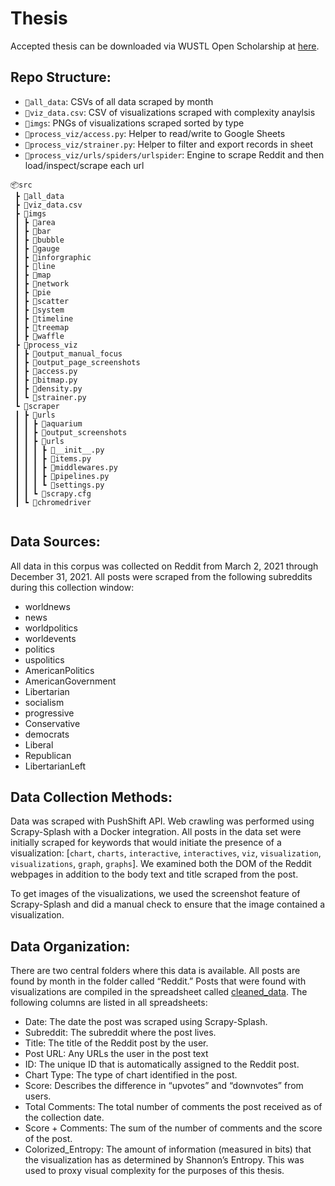 # Thesis

Accepted thesis can be downloaded via WUSTL Open Scholarship at [here](https://openscholarship.wustl.edu/eng_etds/707/). 

## Repo Structure:

- `📂all_data`: CSVs of all data scraped by month
- `📜viz_data.csv`: CSV of visualizations scraped with complexity anaylsis
- `📂imgs`: PNGs of visualizations scraped sorted by type
- `📂process_viz/access.py`: Helper to read/write to Google Sheets
- `📂process_viz/strainer.py`: Helper to filter and export records in  sheet
- `📂process_viz/urls/spiders/urlspider`: Engine to scrape Reddit and then load/inspect/scrape each url

```
📦src
 ┣ 📂all_data
 ┣ 📜viz_data.csv
 ┣ 📂imgs
 ┃ ┣ 📂area
 ┃ ┣ 📂bar
 ┃ ┣ 📂bubble
 ┃ ┣ 📂gauge
 ┃ ┣ 📂inforgraphic
 ┃ ┣ 📂line
 ┃ ┣ 📂map
 ┃ ┣ 📂network
 ┃ ┣ 📂pie
 ┃ ┣ 📂scatter
 ┃ ┣ 📂system
 ┃ ┣ 📂timeline
 ┃ ┣ 📂treemap
 ┃ ┣ 📂waffle
 ┣ 📂process_viz
 ┃ ┣ 📂output_manual_focus
 ┃ ┣ 📂output_page_screenshots
 ┃ ┣ 📜access.py
 ┃ ┣ 📜bitmap.py
 ┃ ┣ 📜density.py
 ┃ ┗ 📜strainer.py
 ┗ 📂scraper
 ┃ ┣ 📂urls
 ┃ ┃ ┣ 📂aquarium
 ┃ ┃ ┣ 📂output_screenshots
 ┃ ┃ ┣ 📂urls
 ┃ ┃ ┃ ┣ 📜__init__.py
 ┃ ┃ ┃ ┣ 📜items.py
 ┃ ┃ ┃ ┣ 📜middlewares.py
 ┃ ┃ ┃ ┣ 📜pipelines.py
 ┃ ┃ ┃ ┗ 📜settings.py
 ┃ ┃ ┗ 📜scrapy.cfg
 ┃ ┗ 📜chromedriver
 
 ```

## Data Sources: 

All data in this corpus was collected on Reddit from March 2, 2021 through December 31, 2021. All posts were scraped from the following subreddits during this collection window:

- worldnews
- news
- worldpolitics
- worldevents
- politics
- uspolitics
- AmericanPolitics
- AmericanGovernment
- Libertarian
- socialism
- progressive
- Conservative 
- democrats
- Liberal
- Republican
- LibertarianLeft


## Data Collection Methods: 
Data was scraped with PushShift API. Web crawling was performed using Scrapy-Splash with a  Docker integration. All posts in the data set were initially scraped for keywords that would initiate the presence of a visualization: [`chart`, `charts`, `interactive`, `interactives`, `viz`, `visualization`, `visualizations`, `graph`, `graphs`]. We examined both the DOM of the Reddit webpages in addition to the body text and title scraped from the post. 

To get images of the visualizations, we used the screenshot feature of Scrapy-Splash and did a manual check to ensure that the image contained a visualization.

## Data Organization: 
There are two central folders where this data is available. All posts are found by month in the folder called “Reddit.” Posts that were found with visualizations are compiled in the spreadsheet called [cleaned_data](https://docs.google.com/spreadsheets/d/11ULjFTGqqZJw8iJbgyEKGL9ahp3sosLA4E4jG7cZgUs/edit?usp=sharing). The following columns are listed in all spreadsheets:

- Date: The date the post was scraped using Scrapy-Splash. 
- Subreddit: The subreddit where the post lives. 
- Title: The title of the Reddit post by the user. 
- Post URL: Any URLs the user  in the post text
- ID: The unique ID that is automatically assigned to the Reddit post.
- Chart Type: The type of chart identified in the post. 
- Score: Describes the difference in “upvotes” and “downvotes” from users. 
- Total Comments: The total number of comments the post received as of the collection date. 	
- Score + Comments: The sum of the number of comments and the score of the post. 
- Colorized_Entropy: The amount of information (measured in bits) that the visualization has as determined by Shannon’s Entropy. 
This was used to proxy visual complexity for the purposes of this thesis. 															
